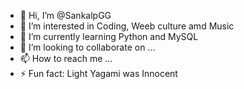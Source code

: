 - 👋 Hi, I’m @SankalpGG
- 👀 I’m interested in Coding, Weeb culture amd Music
- 🌱 I’m currently learning Python and MySQL
- 💞️ I’m looking to collaborate on ...
- 📫 How to reach me ...
- ⚡ Fun fact: Light Yagami was Innocent

<!---
SankalpGG/SankalpGG is a ✨ special ✨ repository because its `README.md` (this file) appears on your GitHub profile.
You can click the Preview link to take a look at your changes.
--->
